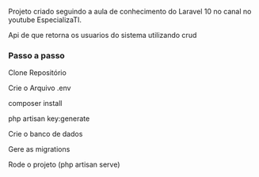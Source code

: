 
Projeto criado seguindo a aula de conhecimento do Laravel 10 no canal no youtube EspecializaTI.

Api de que retorna os usuarios do sistema utilizando crud

### Passo a passo
Clone Repositório

Crie o Arquivo .env

composer install

php artisan key:generate

Crie o banco de dados

Gere as migrations

Rode o projeto (php artisan serve)


